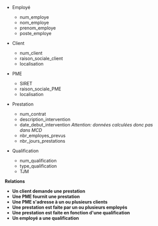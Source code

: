 - Employé
    - num_employe
    - nom_employe
    - prenom_employe
    - poste_employe

- Client
    - num_client
    - raison_sociale_client
    - localisation

- PME
    - SIRET
    - raison_sociale_PME
    - localisation

- Prestation
    - num_contrat
    - description_intervention
    - date_debut_intervention
    *Attention: données calculées donc pas dans MCD*
    - nbr_employes_prevus
    - nbr_jours_prestations

- Qualification
    - num_qualification
    - type_qualification
    - TJM


**Relations**

- **Un client demande une prestation**
- **Une PME fournit une prestation**
- **Une PME s'adresse à un ou plusieurs clients**
- **Une prestation est faite par un ou plusieurs employés**
- **Une prestation est faite en fonction d'une qualification**
- **Un employé a une qualification**
